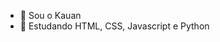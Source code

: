 - 👋 Sou o Kauan
- 👾 Estudando HTML, CSS, Javascript e Python 


<!---
KauanSobreira/KauanSobreira is a ✨ special ✨ repository because its `README.md` (this file) appears on your GitHub profile.
You can click the Preview link to take a look at your changes.
--->
